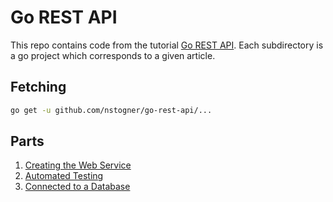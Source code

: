 # Go REST API

This repo contains code from the tutorial [Go REST API](TBD). Each subdirectory is a go project which corresponds to a given article.

## Fetching

```sh
go get -u github.com/nstogner/go-rest-api/...
```

## Parts

1. [Creating the Web Service](part1/README.md)
2. [Automated Testing](part2/README.md)
3. [Connected to a Database](part3/README.md)

